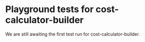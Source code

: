 # Playground tests for cost-calculator-builder
We are still awaiting the first test run for cost-calculator-builder.
